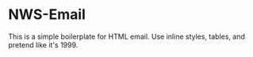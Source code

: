 # NWS-Email
This is a simple boilerplate for HTML email. Use inline styles, tables, and pretend like it's 1999.